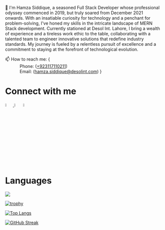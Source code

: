 👋  I'm Hamza Siddique, a seasoned Full Stack Developer whose professional odyssey commenced in 2019, but truly soared from December 2021 onwards. With an insatiable curiosity for technology and a penchant for problem-solving, I've honed my skills in the intricate landscape of MERN Stack development. Currently stationed at Desol Int. Lahore, I bring a wealth of experience and a tireless work ethic to the table, collaborating with a talented team to engineer innovative solutions that redefine industry standards. My journey is fueled by a relentless pursuit of excellence and a commitment to staying at the forefront of technological evolution.


📫 How to reach me: { <br/>
             &nbsp; &nbsp; &nbsp; &nbsp; &nbsp; &nbsp; Phone: (<a href="tel:+923117110211">+923117110211</a>)<br/>
             &nbsp; &nbsp; &nbsp; &nbsp; &nbsp; &nbsp; Email: (<a href="mailto:hamza.siddique@desolint.com">hamza.siddique@desolint.com</a>)
              }
<h1>Connect with me </h1>

<a href="https://www.linkedin.com/in/hamza--siddique/" rel="nofollow">
  <img src="https://cdn-icons-png.flaticon.com/512/2504/2504923.png" data-canonical-src="https://img.icons8.com/android/24/000000/linkedin.png" width="5%" height="5%">
</a>
<span>
  <a href="https://github.com/hamza7681" rel="nofollow"><img src="https://img.icons8.com/?size=100&id=62856&format=png&color=ffffff" width="5%" height="5%"></a></span>
</span>
<span>
  <a href="https://medium.com/@hamza7681" rel="nofollow"><img src="https://img.icons8.com/?size=100&id=XVNvUWCvvlD9&format=png&color=ffffff" width="5%" height="5%"></a></span>
</span>


<h1> Languages </h1>
  <img src="https://skillicons.dev/icons?i=html,css,javascript,ts,react,nextjs,nodejs,expressjs,nestjs,graphql,mongodb,sequelize,docker,aws,tailwind,angular,bootstrap,firebase,materialui,mysql,vercel,heroku,netlify"/>
<br>


[![trophy](https://github-profile-trophy.vercel.app/?username=hamza7681)](https://github.com/ryo-ma/github-profile-trophy)


[![Top Langs](https://github-readme-stats.vercel.app/api/top-langs/?username=hamza7681)](https://github.com/hamza7681/github-readme-stats)


[![GitHub Streak](https://streak-stats.demolab.com?user=hamza7681&theme=dark)](https://git.io/streak-stats)
<br>
